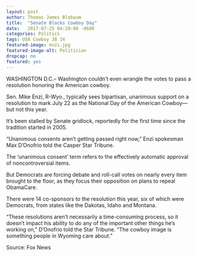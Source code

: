 ```yaml
---
layout: post
author: Thomas James Blobaum 
title:  "Senate Blocks Cowboy Day"
date:   2017-07-25 04:20:00 -0600
categories: Politics
tags: USA Cowboy 38 14 
featured-image: enzi.jpg
featured-image-alt: Politician 
dropcap: no 
featured: yes 
---
```

WASHINGTON D.C.– Washington couldn’t even wrangle the votes to pass a resolution honoring the American cowboy.

Sen. Mike Enzi, R-Wyo., typically sees bipartisan, unanimous support on a resolution to mark July 22 as the National Day of the American Cowboy—but not this year.

It’s been stalled by Senate gridlock, reportedly for the first time since the tradition started in 2005.

“Unanimous consents aren’t getting passed right now,” Enzi spokesman Max D’Onofrio told the Casper Star Tribune.

The ‘unanimous consent’ term refers to the effectively automatic approval of noncontroversial items.

But Democrats are forcing debate and roll-call votes on nearly every item brought to the floor, as they focus their opposition on plans to repeal ObamaCare.

There were 14 co-sponsors to the resolution this year, six of which were Democrats, from states like the Dakotas, Idaho and Montana.

“These resolutions aren’t necessarily a time-consuming process, so it doesn’t impact his ability to do any of the important other things he’s working on,” D’Onofrio told the Star Tribune. “The cowboy image is something people in Wyoming care about.”

Source: Fox News 

<a href="https://www.foxnews.com/politics/national-day-of-the-american-cowboy-blocked-by-senate-gridlock" data-iframely-url></a>
